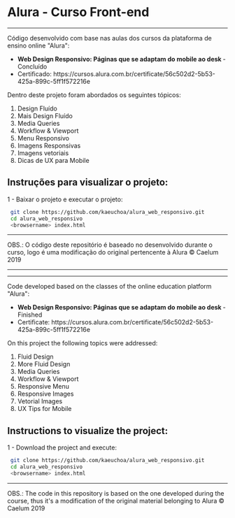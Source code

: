 # Alura - Curso Front-end 
<hr>
Código desenvolvido com base nas aulas dos cursos da plataforma de ensino online "Alura": 
<ul>
  <li> <strong> Web Design Responsivo: Páginas que se adaptam do mobile ao desk </strong> - Concluído </li>
  <li> Certificado: https://cursos.alura.com.br/certificate/56c502d2-5b53-425a-899c-5ff1f572216e </li>
</ul>

Dentro deste projeto foram abordados os seguintes tópicos:
<ol>
  <li>Design Fluído</li>
  <li>Mais Design Fluído</li>
  <li>Media Queries</li>
  <li>Workflow & Viewport</li>
  <li>Menu Responsivo</li>
  <li>Imagens Responsivas</li>
  <li>Imagens vetoriais</li>
  <li>Dicas de UX para Mobile</li>
</ol>

## Instruções para visualizar o projeto:
1 - Baixar o projeto e executar o projeto:
   ```bash
    git clone https://github.com/kaeuchoa/alura_web_responsivo.git
    cd alura_web_responsivo
    <browsername> index.html
   ```
<hr>
OBS.: O código deste repositório é baseado no desenvolvido durante o curso, logo é uma modificação do original pertencente à Alura © Caelum 2019

------

<hr>
Code developed based on the classes of the online education platform "Alura":
<ul>
  <li> <strong> Web Design Responsivo: Páginas que se adaptam do mobile ao desk </strong> - Finished </li>
  <li> Certificate: https://cursos.alura.com.br/certificate/56c502d2-5b53-425a-899c-5ff1f572216e </li>
</ul>

On this project the following topics were addressed:
<ol>
  <li>Fluid Design</li>
  <li>More Fluid Design</li>
  <li>Media Queries</li>
  <li>Workflow & Viewport</li>
  <li>Responsive Menu</li>
  <li>Responsive Images</li>
  <li>Vetorial Images</li>
  <li>UX Tips for Mobile</li>
</ol>

## Instructions to visualize the project:
1 - Download the project and execute:
   ```bash
    git clone https://github.com/kaeuchoa/alura_web_responsivo.git
    cd alura_web_responsivo
    <browsername> index.html
   ```
<hr>
OBS.: The code in this repository is based on the one developed during the course, thus it's a modification of the original material belonging to Alura © Caelum 2019
